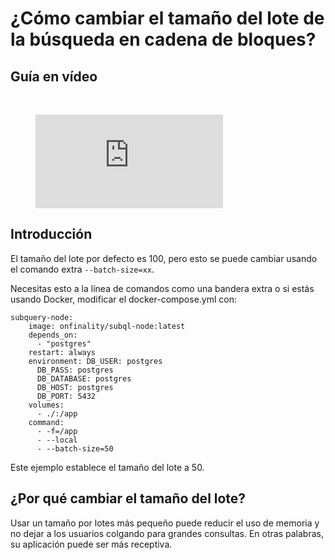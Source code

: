 # ¿Cómo cambiar el tamaño del lote de la búsqueda en cadena de bloques?

## Guía en vídeo

<br/>
<figure class="video_container">
  <iframe src="https://www.youtube.com/embed/LO_Gea_IN_s" frameborder="0" allowfullscreen="true"></iframe>
</figure>

## Introducción

El tamaño del lote por defecto es 100, pero esto se puede cambiar usando el comando extra `--batch-size=xx`.

Necesitas esto a la línea de comandos como una bandera extra o si estás usando Docker, modificar el docker-compose.yml con:

```shell
subquery-node:
    image: onfinality/subql-node:latest
    depends_on:
      - "postgres"
    restart: always
    environment: DB_USER: postgres
      DB_PASS: postgres
      DB_DATABASE: postgres
      DB_HOST: postgres
      DB_PORT: 5432
    volumes:
      - ./:/app
    command:
      - -f=/app
      - --local
      - --batch-size=50

```

Este ejemplo establece el tamaño del lote a 50.

## ¿Por qué cambiar el tamaño del lote?

Usar un tamaño por lotes más pequeño puede reducir el uso de memoria y no dejar a los usuarios colgando para grandes consultas. En otras palabras, su aplicación puede ser más receptiva. 